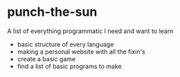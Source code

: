 # punch-the-sun
A list of everything programmatic I need and want to learn
- basic structure of every language
- making a personal website with all the fixin's
- create a basic game
- find a list of basic programs to make 
